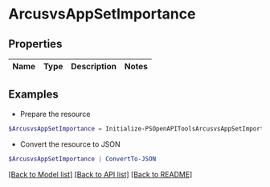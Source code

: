 # ArcusvsAppSetImportance
## Properties

Name | Type | Description | Notes
------------ | ------------- | ------------- | -------------

## Examples

- Prepare the resource
```powershell
$ArcusvsAppSetImportance = Initialize-PSOpenAPIToolsArcusvsAppSetImportance 
```

- Convert the resource to JSON
```powershell
$ArcusvsAppSetImportance | ConvertTo-JSON
```

[[Back to Model list]](../README.md#documentation-for-models) [[Back to API list]](../README.md#documentation-for-api-endpoints) [[Back to README]](../README.md)

